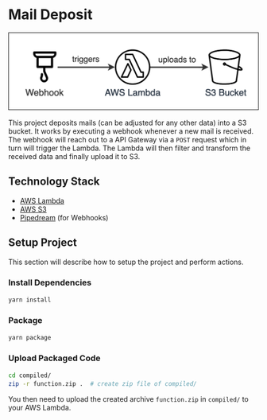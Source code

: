 # Mail Deposit

![control flow chart](img/mail-deposit.png)

This project deposits mails (can be adjusted for any other data) into a S3 bucket.
It works by executing a webhook whenever a new mail is received.
The webhook will reach out to a API Gateway via a `POST` request which in turn will trigger the Lambda.
The Lambda will then filter and transform the received data and finally upload it to S3.

## Technology Stack

- [AWS Lambda](https://aws.amazon.com/de/lambda/)
- [AWS S3](https://aws.amazon.com/de/s3/)
- [Pipedream](https://pipedream.com) (for Webhooks)

## Setup Project

This section will describe how to setup the project and perform actions.

### Install Dependencies

```bash
yarn install
```

### Package

```bash
yarn package
```

### Upload Packaged Code

```bash
cd compiled/
zip -r function.zip .  # create zip file of compiled/
```

You then need to upload the created archive `function.zip` in `compiled/` to your AWS Lambda.
